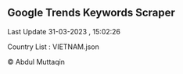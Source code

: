 

## Google Trends Keywords Scraper 
 
Last Update 31-03-2023 , 15:02:26

Country List :
VIETNAM.json



© Abdul Muttaqin 

